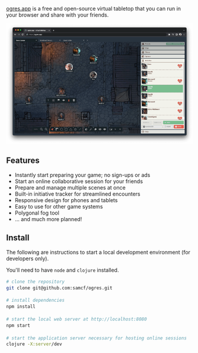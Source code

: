 [ogres.app](https://ogres.app) is a free and open-source virtual tabletop that you can run in your browser and share with your friends.

![Screenshot](web/extra/share-town-center.png)

## Features

- Instantly start preparing your game; no sign-ups or ads
- Start an online collaborative session for your friends
- Prepare and manage multiple scenes at once
- Built-in initiative tracker for streamlined encounters
- Responsive design for phones and tablets
- Easy to use for other game systems
- Polygonal fog tool
- ... and much more planned!

## Install

The following are instructions to start a local development environment (for developers only).

You'll need to have `node` and `clojure` installed.

```sh
# clone the repository
git clone git@github.com:samcf/ogres.git

# install dependencies
npm install

# start the local web server at http://localhost:8080
npm start

# start the application server necessary for hosting online sessions
clojure -X:server/dev
```
